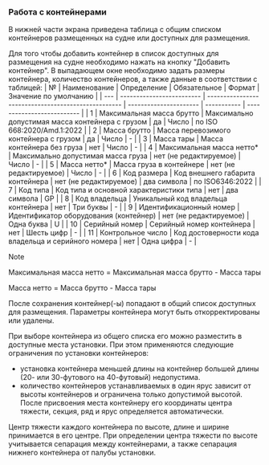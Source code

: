 ### Работа с контейнерами
В нижней части экрана приведена таблица с общим списком контейнеров размещенных на судне или доступных для размещения. 

Для того чтобы добавить контейнер в список доступных для размещения на судне необходимо нажать на кнопку "Добавить контейнер". В выпадающем окне необходимо задать размеры контейнера, количество контейнеров, а также данные в соответствии с таблицей:
| №   | Наименование              | Определение                                         | Обязательное           | Формат      | Значение по умолчанию      |
| --- | ------------------------- | --------------------------------------------------- | ---------------------- | ----------- | -------------------------- |
| 1   | Максимальная масса брутто | Максимально допустимая масса контейнера с грузом    | да                     | Число       | по ISO 668:2020/Amd.1:2022 |
| 2   | Масса брутто              | Масса перевозимого контейнера с грузом              | да                     | Число       | -                          |
| 3   | Масса тары                | Масса контейнера без груза                          | нет                    | Число       | -                          |
| 4   | Максимальная масса нетто* | Максимально допустимая масса груза                  | нет (не редактируемое) | Число       | -                          |
| 5   | Масса нетто*              | Масса груза в контейнере                            | нет (не редактируемое) | Число       | -                          |
| 6   | Код размера               | Код внешнего габарита контейнера                    | нет (не редактируемое) | два символа | по ISO6346:2022            |
| 7   | Код типа                  | Код типа и основной характеристики типа             | нет                    | два символа | GP                         |
| 8   | Код владельца             | Уникальный код владельца контейнера                 | нет                    | Три буквы   | -                          |
| 9   | Идентификационный номер   | Идентификатор оборудования (контейнер)              | нет (не редактируемое) | Одна буква  | U                          |
| 10  | Серийный номер            | Серийный номер контейнера                           | нет                    | Шесть цифр  | -                          |
| 11  | Контрольное число         | Код достоверности кода владельца и серийного номера | нет                    | Одна цифра  | -                          |
> [!NOTE]
> Максимальная масса нетто = Максимальная масса брутто - Масса тары
> 
>Масса нетто = Масса брутто - Масса тары

После сохранения контейнер(-ы) попадают в общий список доступных для размещения. Параметры контейнера могут быть откорректированы или удалены. 

При выборе контейнера из общего списка его можно разместить в доступные места установки. При этом применяются следующие ограничения по установки контейнеров:
- установка контейнера меньшей длины на контейнер большей длины (20- или 30-футового на 40-футовый) недопустима. 
- количество контейнеров устанавливаемых в один ярус зависит от высоты контейнеров и ограничена только допустимой высотой. После присвоения места контейнеру его координаты центра тяжести, секция, ряд и ярус определяется автоматически. 

Центр тяжести каждого контейнера по высоте, длине и ширине принимается в его центре. При определении центра тяжести по высоте учитывается сепарация между контейнерами, а также сепарация нижнего контейнера от палубы установки.